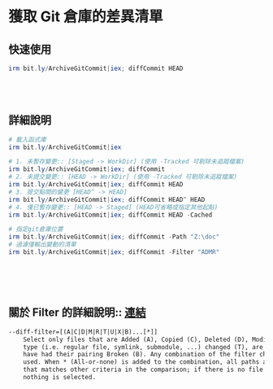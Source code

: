 # 獲取 Git 倉庫的差異清單

## 快速使用

```ps1
irm bit.ly/ArchiveGitCommit|iex; diffCommit HEAD
```

<br><br>

## 詳細說明

```ps1
# 載入函式庫
irm bit.ly/ArchiveGitCommit|iex

# 1. 未暫存變更:: [Staged -> WorkDir] (使用 -Tracked 可剔除未追蹤檔案)
irm bit.ly/ArchiveGitCommit|iex; diffCommit
# 2. 未提交變更:: [HEAD -> WorkDir] (使用 -Tracked 可剔除未追蹤檔案)
irm bit.ly/ArchiveGitCommit|iex; diffCommit HEAD
# 3. 提交點間的變更 [HEAD^ -> HEAD]
irm bit.ly/ArchiveGitCommit|iex; diffCommit HEAD^ HEAD
# 4. 僅已暫存變更:: [HEAD -> Staged] (HEAD可省略或指定其他起點)
irm bit.ly/ArchiveGitCommit|iex; diffCommit HEAD -Cached

# 指定git倉庫位置
irm bit.ly/ArchiveGitCommit|iex; diffCommit -Path "Z:\doc"
# 過濾僅輸出變動的清單
irm bit.ly/ArchiveGitCommit|iex; diffCommit -Filter "ADMR"
```


<br><br><br>

## 關於 Filter 的詳細說明:: [連結](https://explainshell.com/explain?cmd=git+diff+--name-only+--cached+--diff-filter%3DACMR+--ignore-space-at-eol+-M100%25)

```txt
--diff-filter=[(A|C|D|M|R|T|U|X|B)...[*]]
    Select only files that are Added (A), Copied (C), Deleted (D), Modified (M), Renamed (R), have their
    type (i.e. regular file, symlink, submodule, ...) changed (T), are Unmerged (U), are Unknown (X), or
    have had their pairing Broken (B). Any combination of the filter characters (including none) can be
    used. When * (All-or-none) is added to the combination, all paths are selected if there is any file
    that matches other criteria in the comparison; if there is no file that matches other criteria,
    nothing is selected.
```
